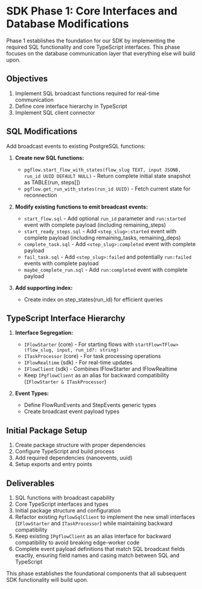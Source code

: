 # SDK Phase 1: Core Interfaces and Database Modifications

Phase 1 establishes the foundation for our SDK by implementing the required SQL functionality and core TypeScript interfaces. This phase focuses on the database communication layer that everything else will build upon.

## Objectives

1. Implement SQL broadcast functions required for real-time communication
2. Define core interface hierarchy in TypeScript
3. Implement SQL client connector 

## SQL Modifications

Add broadcast events to existing PostgreSQL functions:

1. **Create new SQL functions:**
   - `pgflow.start_flow_with_states(flow_slug TEXT, input JSONB, run_id UUID DEFAULT NULL)` - Return complete initial state snapshot as TABLE(run, steps[])
   - `pgflow.get_run_with_states(run_id UUID)` - Fetch current state for reconnection

2. **Modify existing functions to emit broadcast events:**
   - `start_flow.sql` - Add optional `run_id` parameter and `run:started` event with complete payload (including remaining_steps)
   - `start_ready_steps.sql` - Add `<step_slug>:started` event with complete payload (including remaining_tasks, remaining_deps)
   - `complete_task.sql` - Add `<step_slug>:completed` event with complete payload
   - `fail_task.sql` - Add `<step_slug>:failed` and potentially `run:failed` events with complete payload
   - `maybe_complete_run.sql` - Add `run:completed` event with complete payload

3. **Add supporting index:**
   - Create index on step_states(run_id) for efficient queries

## TypeScript Interface Hierarchy

1. **Interface Segregation:**
   - `IFlowStarter` (core) - For starting flows with `startFlow<TFlow>(flow_slug, input, run_id?: string)`
   - `ITaskProcessor` (core) - For task processing operations
   - `IFlowRealtime` (sdk) - For real-time updates
   - `IFlowClient` (sdk) - Combines IFlowStarter and IFlowRealtime
   - Keep `IPgflowClient` as an alias for backward compatibility (`IFlowStarter & ITaskProcessor`)

2. **Event Types:**
   - Define FlowRunEvents and StepEvents generic types
   - Create broadcast event payload types

## Initial Package Setup

1. Create package structure with proper dependencies
2. Configure TypeScript and build process
3. Add required dependencies (nanoevents, uuid)
4. Setup exports and entry points

## Deliverables

1. SQL functions with broadcast capability
2. Core TypeScript interfaces and types
3. Initial package structure and configuration
4. Refactor existing `PgflowSqlClient` to implement the new small interfaces (`IFlowStarter` and `ITaskProcessor`) while maintaining backward compatibility
5. Keep existing `IPgflowClient` as an alias interface for backward compatibility to avoid breaking edge-worker code
6. Complete event payload definitions that match SQL broadcast fields exactly, ensuring field names and casing match between SQL and TypeScript

This phase establishes the foundational components that all subsequent SDK functionality will build upon.